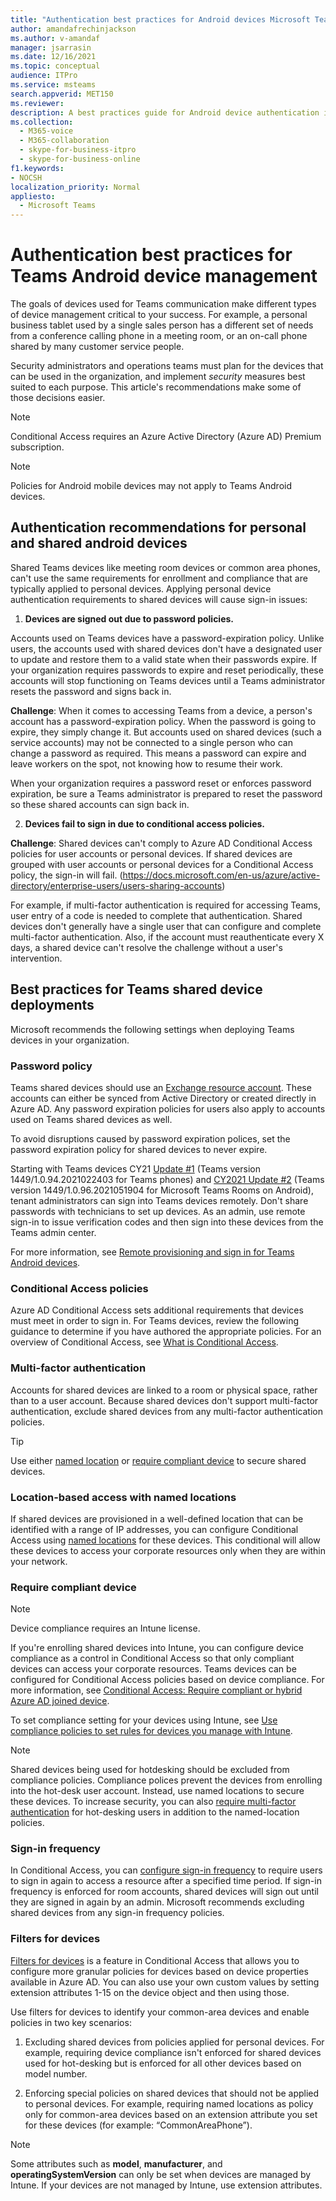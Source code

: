```yaml
---
title: "Authentication best practices for Android devices Microsoft Teams device management."
author: amandafrechinjackson
ms.author: v-amandaf
manager: jsarrasin
ms.date: 12/16/2021
ms.topic: conceptual
audience: ITPro
ms.service: msteams
search.appverid: MET150 
ms.reviewer: 
description: A best practices guide for Android device authentication in Microsoft Teams, including Conditional Access, multi-factor auth, Intune enrollment, and more security tips.
ms.collection: 
  - M365-voice
  - M365-collaboration
  - skype-for-business-itpro
  - skype-for-business-online
f1.keywords:
- NOCSH
localization_priority: Normal
appliesto: 
  - Microsoft Teams
---
```


# Authentication best practices for Teams Android device management

The goals of devices used for Teams communication make different types of device management critical to your success. For example, a personal business tablet used by a single sales person has a different set of needs from a conference calling phone in a meeting room, or an on-call phone shared by many customer service people.

Security administrators and operations teams must plan for the devices that can be used in the organization, and implement *security* measures best suited to each purpose. This article's recommendations make some of those decisions easier.

>[!NOTE]
>Conditional Access requires an Azure Active Directory (Azure AD) Premium subscription.

>[!NOTE]
>Policies for Android mobile devices may not apply to Teams Android devices.


## Authentication recommendations for personal and shared android devices

Shared Teams devices like meeting room devices or common area phones, can't use the same requirements for enrollment and compliance that are typically applied to personal devices. Applying personal device authentication requirements to shared devices will cause sign-in issues:

1.  **Devices are signed out due to password policies.**

Accounts used on Teams devices have a password-expiration policy. Unlike users, the accounts used with shared devices don't have a designated user to update and restore them to a valid state when their passwords expire. If your organization requires passwords to expire and reset periodically, these accounts will stop functioning on Teams devices until a Teams administrator resets the password and signs back in.

**Challenge**: When it comes to accessing Teams from a device, a person's account has a password-expiration policy. When the password is going to expire, they simply change it. But accounts used on shared devices (such a service accounts) may not be connected to a single person who can change a password as required. This means a password can expire and leave workers on the spot, not knowing how to resume their work.

When your organization requires a password reset or enforces password expiration, be sure a Teams administrator is prepared to reset the password so these shared accounts can sign back in.

2.  **Devices fail to sign in due to conditional access policies.**

**Challenge**: Shared devices can't comply to Azure AD Conditional Access policies for user accounts or personal devices. If shared devices are grouped with user accounts or personal devices for a Conditional Access policy, the sign-in will fail. (https://docs.microsoft.com/en-us/azure/active-directory/enterprise-users/users-sharing-accounts)

For example, if multi-factor authentication is required for accessing Teams, user entry of a code is needed to complete that authentication. Shared devices don't generally have a single user that can configure and complete multi-factor authentication. Also, if the account must reauthenticate every X days, a shared device can't resolve the challenge without a user's intervention.

## Best practices for Teams shared device deployments

Microsoft recommends the following settings when deploying Teams devices in your organization.

### **Password policy**

Teams shared devices should use an [Exchange resource account](/exchange/recipients-in-exchange-online/manage-resource-mailboxes). These accounts can either be synced from Active Directory or created directly in Azure AD. Any password expiration policies for users also apply to accounts used on Teams shared devices as well.

To avoid disruptions caused by password expiration polices, set the password expiration policy for shared devices to never expire.

Starting with Teams devices CY21 [Update #1](https://support.microsoft.com/office/what-s-new-in-microsoft-teams-devices-eabf4d81-acdd-4b23-afa1-9ee47bb7c5e2#ID0EBD=Desk_phones) (Teams version 1449/1.0.94.2021022403 for Teams phones) and [CY2021 Update #2](https://support.microsoft.com/office/what-s-new-in-microsoft-teams-devices-eabf4d81-acdd-4b23-afa1-9ee47bb7c5e2#ID0EBD=Teams_Rooms_on_Android) (Teams version 1449/1.0.96.2021051904 for Microsoft Teams Rooms on Android), tenant administrators can sign into Teams devices remotely. Don't share passwords with technicians to set up devices. As an admin, use remote sign-in to issue verification codes and then sign into these devices from the Teams admin center.

For more information, see [Remote provisioning and sign in for Teams Android devices](/MicrosoftTeams/devices/remote-provision-remote-login). 

### **Conditional Access policies**

Azure AD Conditional Access sets additional requirements that devices must meet in order to sign in. For Teams devices, review the following guidance to determine if you have authored the appropriate policies. For an overview of Conditional Access, see [What is Conditional Access](/azure/active-directory/conditional-access/overview).

### Multi-factor authentication

Accounts for shared devices are linked to a room or physical space, rather than to a user account. Because shared devices don't support multi-factor authentication, exclude shared devices from any multi-factor authentication policies.

>[!TIP]
>Use either [named location](/azure/active-directory/conditional-access/location-condition) or [require compliant device](/azure/active-directory/conditional-access/howto-conditional-access-policy-compliant-device) to secure shared devices.

### Location-based access with named locations

If shared devices are provisioned in a well-defined location that can be identified with a range of IP addresses, you can configure Conditional Access using [named locations](/azure/active-directory/conditional-access/location-condition) for these devices. This conditional will allow these devices to access your corporate resources only when they are within your network.

### Require compliant device

>[!NOTE]
>Device compliance requires an Intune license.

If you're enrolling shared devices into Intune, you can configure device compliance as a control in Conditional Access so that only compliant devices can access your corporate resources. Teams devices can be configured for Conditional Access policies based on device compliance. For more information, see [Conditional Access: Require compliant or hybrid Azure AD joined device](/azure/active-directory/conditional-access/howto-conditional-access-policy-compliant-device).

To set compliance setting for your devices using Intune, see [Use compliance policies to set rules for devices you manage with Intune](/intune/protect/device-compliance-get-started).

>[!NOTE]
> Shared devices being used for hotdesking should be excluded from compliance policies. Compliance polices prevent the devices from enrolling into the hot-desk user account. Instead, use named locations to secure these devices.
> To increase security, you can also [require multi-factor authentication](/azure/active-directory/authentication/tutorial-enable-azure-mfa) for hot-desking users in addition to the named-location policies.

### Sign-in frequency

In Conditional Access, you can [configure sign-in frequency](/azure/active-directory/conditional-access/howto-conditional-access-session-lifetime#user-sign-in-frequency) to require users to sign in again to access a resource after a specified time period. If sign-in frequency is enforced for room accounts, shared devices will sign out until they are signed in again by an admin. Microsoft recommends excluding shared devices from any sign-in frequency policies.

### Filters for devices

[Filters for devices](/azure/active-directory/conditional-access/concept-condition-filters-for-devices) is a feature in Conditional Access that allows you to configure more granular policies for devices based on device properties available in Azure AD. You can also use your own custom values by setting extension attributes 1-15 on the device object and then using those.

Use filters for devices to identify your common-area devices and enable policies in two key scenarios:

1.  Excluding shared devices from policies applied for personal devices. For example, requiring device compliance isn't enforced for shared devices used for hot-desking but is enforced for all other devices based on model number.

2.  Enforcing special policies on shared devices that should not be applied to personal devices. For example, requiring named locations as policy only for common-area devices based on an extension attribute you set for these devices (for example: “CommonAreaPhone”).

>[!NOTE] 
> Some attributes such as **model**, **manufacturer**, and **operatingSystemVersion** can only be set when devices are managed by Intune. If your devices are not managed by Intune, use extension attributes.
